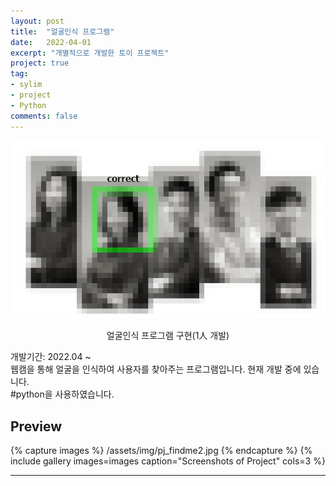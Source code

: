 ```yaml
---
layout: post
title:  "얼굴인식 프로그램"
date:   2022-04-01
excerpt: "개별적으로 개발한 토이 프로젝트"
project: true
tag:
- sylim 
- project
- Python
comments: false
---
```


![Moon Homepage](/assets/img/pj_findme2.png)    
    
<center>얼굴인식 프로그램 구현(1人 개발)</center>
     
개발기간: 2022.04 ~ <br>
웹캠을 통해 얼굴을 인식하여 사용자를 찾아주는 프로그램입니다. 현재 개발 중에 있습니다.<br>
#python을 사용하였습니다.


## Preview

{% capture images %}
	/assets/img/pj_findme2.jpg
{% endcapture %}
{% include gallery images=images caption="Screenshots of Project" cols=3 %}

---